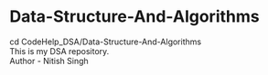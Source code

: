 # Data-Structure-And-Algorithms

cd CodeHelp_DSA/Data-Structure-And-Algorithms
<br>
This is my DSA repository.
<br>
Author - Nitish Singh

